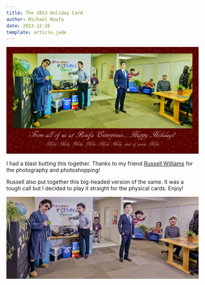 ```yaml
---
title: The 2013 Holiday Card
author: Michael Roufa
date: 2013-12-26
template: article.jade
---
```

[![My 2013 holiday card](card.jpg)](card.jpg)

I had a blast butting this together. Thanks to my friend [Russell Williams](http://www.flickr.com/photos/russellelbert) for
the photography and photoshopping!

Russell also put together this big-headed version of the same. It was a tough call but I decided to play it straight for the physical cards. Enjoy!

[![Look at the big heads!](bigheads.jpg)](bigheads.jpg)